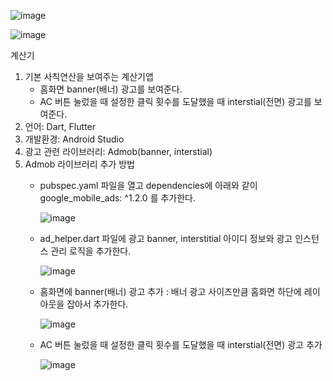 
![image](https://github.com/leojini/Calculator/assets/17540345/2dff7e32-b865-49b7-8fdb-71a3942420e0)

![image](https://github.com/leojini/Calculator/assets/17540345/10196a13-0b08-4b12-b168-d13122a17f90)

계산기

1. 기본 사칙연산을 보여주는 계산기앱
   - 홈화면 banner(배너) 광고를 보여준다.
   - AC 버튼 눌렀을 때 설정한 클릭 횟수를 도달했을 때 interstial(전면) 광고를 보여준다.
2. 언어: Dart, Flutter
3. 개발환경: Android Studio
4. 광고 관련 라이브러리: Admob(banner, interstial)
5. Admob 라이브러리 추가 방법
   - pubspec.yaml 파일을 열고 dependencies에 아래와 같이 google_mobile_ads: ^1.2.0 를 추가한다.
  
     ![image](https://github.com/leojini/Calculator/assets/17540345/476bdc3b-f8f5-4db6-9f1f-797377f6efa3)

   - ad_helper.dart 파일에 광고 banner, interstitial 아이디 정보와 광고 인스턴스 관리 로직을 추가한다.

     ![image](https://github.com/leojini/Calculator/assets/17540345/8eb8fa0a-6a44-4e17-9916-59bf2086dfab)

   - 홈화면에 banner(배너) 광고 추가
     : 배너 광고 사이즈만큼 홈화면 하단에 레이아웃을 잡아서 추가한다.

     ![image](https://github.com/leojini/Calculator/assets/17540345/f4ee4eb3-1a5f-4b76-8651-eb52a82cb1a7)

   - AC 버튼 눌렀을 때 설정한 클릭 횟수를 도달했을 때 interstial(전면) 광고 추가
     
     ![image](https://github.com/leojini/Calculator/assets/17540345/f5bbd92d-e6a7-4881-bb21-a579d3d4872d)

